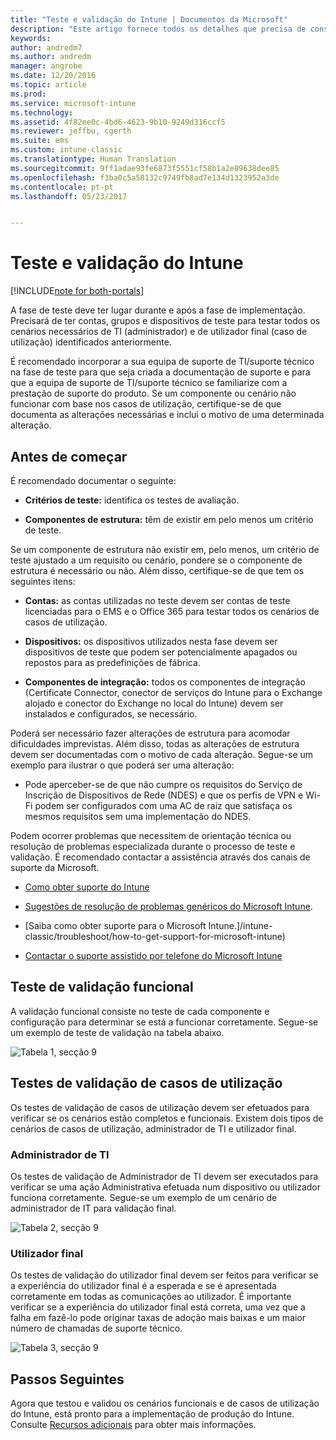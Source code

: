 ```yaml
---
title: "Teste e validação do Intune | Documentos da Microsoft"
description: "Este artigo fornece todos os detalhes que precisa de considerar quando testar e validar a solução do Intune apenas na cloud no seu ambiente."
keywords: 
author: andredm7
ms.author: andredm
manager: angrobe
ms.date: 12/20/2016
ms.topic: article
ms.prod: 
ms.service: microsoft-intune
ms.technology: 
ms.assetid: 4f82ee0c-4bd6-4623-9b10-9249d316ccf5
ms.reviewer: jeffbu, cgerth
ms.suite: ems
ms.custom: intune-classic
ms.translationtype: Human Translation
ms.sourcegitcommit: 9ff1adae93fe6873f5551cf58b1a2e89638dee85
ms.openlocfilehash: f3ba0c5a58132c9749fb8ad7e134d1323952a3de
ms.contentlocale: pt-pt
ms.lasthandoff: 05/23/2017


---
```


# <a name="intune-testing-and-validation"></a>Teste e validação do Intune

[!INCLUDE[note for both-portals](../includes/note-for-both-portals.md)]

A fase de teste deve ter lugar durante e após a fase de implementação. Precisará de ter contas, grupos e dispositivos de teste para testar todos os cenários necessários de TI (administrador) e de utilizador final (caso de utilização) identificados anteriormente.

É recomendado incorporar a sua equipa de suporte de TI/suporte técnico na fase de teste para que seja criada a documentação de suporte e para que a equipa de suporte de TI/suporte técnico se familiarize com a prestação de suporte do produto. Se um componente ou cenário não funcionar com base nos casos de utilização, certifique-se de que documenta as alterações necessárias e inclui o motivo de uma determinada alteração.

## <a name="before-you-begin"></a>Antes de começar

É recomendado documentar o seguinte:

-   **Critérios de teste:** identifica os testes de avaliação.

-   **Componentes de estrutura:** têm de existir em pelo menos um critério de teste.

Se um componente de estrutura não existir em, pelo menos, um critério de teste ajustado a um requisito ou cenário, pondere se o componente de estrutura é necessário ou não. Além disso, certifique-se de que tem os seguintes itens:

-   **Contas:** as contas utilizadas no teste devem ser contas de teste licenciadas para o EMS e o Office 365 para testar todos os cenários de casos de utilização.

-   **Dispositivos:** os dispositivos utilizados nesta fase devem ser dispositivos de teste que podem ser potencialmente apagados ou repostos para as predefinições de fábrica.

-   **Componentes de integração:** todos os componentes de integração (Certificate Connector, conector de serviços do Intune para o Exchange alojado e conector do Exchange no local do Intune) devem ser instalados e configurados, se necessário.

Poderá ser necessário fazer alterações de estrutura para acomodar dificuldades imprevistas. Além disso, todas as alterações de estrutura devem ser documentadas com o motivo de cada alteração. Segue-se um exemplo para ilustrar o que poderá ser uma alteração:

-   Pode aperceber-se de que não cumpre os requisitos do Serviço de Inscrição de Dispositivos de Rede (NDES) e que os perfis de VPN e Wi-Fi podem ser configurados com uma AC de raiz que satisfaça os mesmos requisitos sem uma implementação do NDES.

Podem ocorrer problemas que necessitem de orientação técnica ou resolução de problemas especializada durante o processo de teste e validação. É recomendado contactar a assistência através dos canais de suporte da Microsoft.

-   [Como obter suporte do Intune](/intune-classic/troubleshoot/how-to-get-support-for-microsoft-intune)

-   [Sugestões de resolução de problemas genéricos do Microsoft Intune](/intune-classic/troubleshoot/general-troubleshooting-tips-for-microsoft-intune).

-   [Saiba como obter suporte para o Microsoft Intune.]/intune-classic/troubleshoot/how-to-get-support-for-microsoft-intune)

-   [Contactar o suporte assistido por telefone do Microsoft Intune](/intune-classic/troubleshoot/contact-assisted-phone-support-for-microsoft-intune)

## <a name="functional-validation-testing"></a>Teste de validação funcional

A validação funcional consiste no teste de cada componente e configuração para determinar se está a funcionar corretamente. Segue-se um exemplo de teste de validação na tabela abaixo.

![Tabela 1, secção 9](../media/section-9-image-1-table.PNG)

## <a name="use-case-validation-testing"></a>Testes de validação de casos de utilização

Os testes de validação de casos de utilização devem ser efetuados para verificar se os cenários estão completos e funcionais. Existem dois tipos de cenários de casos de utilização, administrador de TI e utilizador final.

### <a name="it-admin"></a>Administrador de TI

Os testes de validação de Administrador de TI devem ser executados para verificar se uma ação Administrativa efetuada num dispositivo ou utilizador funciona corretamente. Segue-se um exemplo de um cenário de administrador de IT para validação final.

![Tabela 2, secção 9](../media/section-9-image-2-table.PNG)

### <a name="end-user"></a>Utilizador final

Os testes de validação do utilizador final devem ser feitos para verificar se a experiência do utilizador final é a esperada e se é apresentada corretamente em todas as comunicações ao utilizador. É importante verificar se a experiência do utilizador final está correta, uma vez que a falha em fazê-lo pode originar taxas de adoção mais baixas e um maior número de chamadas de suporte técnico.

![Tabela 3, secção 9](../media/section-9-image-3-table.PNG)

## <a name="next-steps"></a>Passos Seguintes

Agora que testou e validou os cenários funcionais e de casos de utilização do Intune, está pronto para a implementação de produção do Intune. Consulte [Recursos adicionais](additional-resources.md) para obter mais informações.

